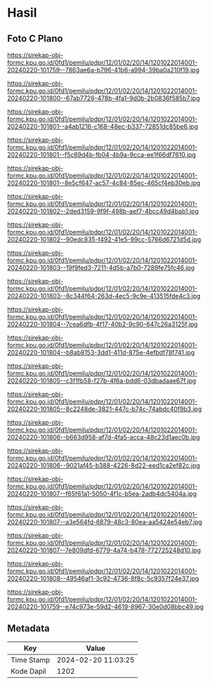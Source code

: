 # Hasil

## Foto C Plano

https://sirekap-obj-formc.kpu.go.id/0fd1/pemilu/pdpr/12/01/02/20/14/1201022014001-20240220-101759--7863ae6a-b796-41b6-a994-39ba0a210f19.jpg

https://sirekap-obj-formc.kpu.go.id/0fd1/pemilu/pdpr/12/01/02/20/14/1201022014001-20240220-101800--67ab7726-478b-4fa1-9d0b-2b0836f585b7.jpg

https://sirekap-obj-formc.kpu.go.id/0fd1/pemilu/pdpr/12/01/02/20/14/1201022014001-20240220-101801--a4ab1216-c168-48ec-b337-72851dc85be6.jpg

https://sirekap-obj-formc.kpu.go.id/0fd1/pemilu/pdpr/12/01/02/20/14/1201022014001-20240220-101801--f5c69d4b-fb04-4b9a-9cca-ee1f66df7610.jpg

https://sirekap-obj-formc.kpu.go.id/0fd1/pemilu/pdpr/12/01/02/20/14/1201022014001-20240220-101801--8e5cf647-ac57-4c84-85ec-465cf4eb30eb.jpg

https://sirekap-obj-formc.kpu.go.id/0fd1/pemilu/pdpr/12/01/02/20/14/1201022014001-20240220-101802--2ded3159-9f9f-498b-aef7-4bcc49d4bab1.jpg

https://sirekap-obj-formc.kpu.go.id/0fd1/pemilu/pdpr/12/01/02/20/14/1201022014001-20240220-101802--90edc835-f492-41e5-99cc-5766d6721d5d.jpg

https://sirekap-obj-formc.kpu.go.id/0fd1/pemilu/pdpr/12/01/02/20/14/1201022014001-20240220-101803--19f9fed3-7211-4d5b-a7b0-7289fe75fc46.jpg

https://sirekap-obj-formc.kpu.go.id/0fd1/pemilu/pdpr/12/01/02/20/14/1201022014001-20240220-101803--8c344f64-263d-4ec5-9c9e-413515fde4c3.jpg

https://sirekap-obj-formc.kpu.go.id/0fd1/pemilu/pdpr/12/01/02/20/14/1201022014001-20240220-101804--7cea6dfb-4f17-40b2-9c90-647c26a3125f.jpg

https://sirekap-obj-formc.kpu.go.id/0fd1/pemilu/pdpr/12/01/02/20/14/1201022014001-20240220-101804--b8ab8153-3dd1-411d-875e-4efbdf78f741.jpg

https://sirekap-obj-formc.kpu.go.id/0fd1/pemilu/pdpr/12/01/02/20/14/1201022014001-20240220-101805--c3f1fb58-f27b-4f6a-bdd6-03dbadaae67f.jpg

https://sirekap-obj-formc.kpu.go.id/0fd1/pemilu/pdpr/12/01/02/20/14/1201022014001-20240220-101805--8c2248de-3821-447c-b74c-74abdc40f9b3.jpg

https://sirekap-obj-formc.kpu.go.id/0fd1/pemilu/pdpr/12/01/02/20/14/1201022014001-20240220-101806--b663d958-af7d-4fa5-acca-48c23d1aec0b.jpg

https://sirekap-obj-formc.kpu.go.id/0fd1/pemilu/pdpr/12/01/02/20/14/1201022014001-20240220-101806--9021af45-b388-4226-8d22-eed1ca2ef82c.jpg

https://sirekap-obj-formc.kpu.go.id/0fd1/pemilu/pdpr/12/01/02/20/14/1201022014001-20240220-101807--f65f61a1-5050-4f1c-b5ea-2adb4dc5404a.jpg

https://sirekap-obj-formc.kpu.go.id/0fd1/pemilu/pdpr/12/01/02/20/14/1201022014001-20240220-101807--a3e564fd-6879-48c3-80ea-aa5424e54eb7.jpg

https://sirekap-obj-formc.kpu.go.id/0fd1/pemilu/pdpr/12/01/02/20/14/1201022014001-20240220-101807--7e809dfd-6779-4a74-b478-772725248d10.jpg

https://sirekap-obj-formc.kpu.go.id/0fd1/pemilu/pdpr/12/01/02/20/14/1201022014001-20240220-101808--49546af1-3c92-4736-8f8c-5c9357f24e37.jpg

https://sirekap-obj-formc.kpu.go.id/0fd1/pemilu/pdpr/12/01/02/20/14/1201022014001-20240220-101759--e74c973e-59d2-4619-8967-30e0d08bbc49.jpg


## Metadata

| Key        | Value               |
| ---------- | ------------------- |
| Time Stamp | 2024-02-20 11:03:25 |
| Kode Dapil | 1202                |



